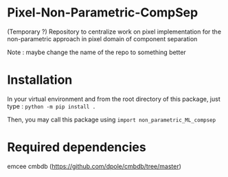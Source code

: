# Pixel-Non-Parametric-CompSep
(Temporary ?) Repository to centralize work on pixel implementation for the non-parametric approach in pixel domain of component separation

Note : maybe change the name of the repo to something better

# Installation

In your virtual environment and from the root directory of this package, just type :
`python -m pip install .`

Then, you may call this package using `import non_parametric_ML_compsep`

# Required dependencies
emcee
cmbdb (https://github.com/dpole/cmbdb/tree/master)